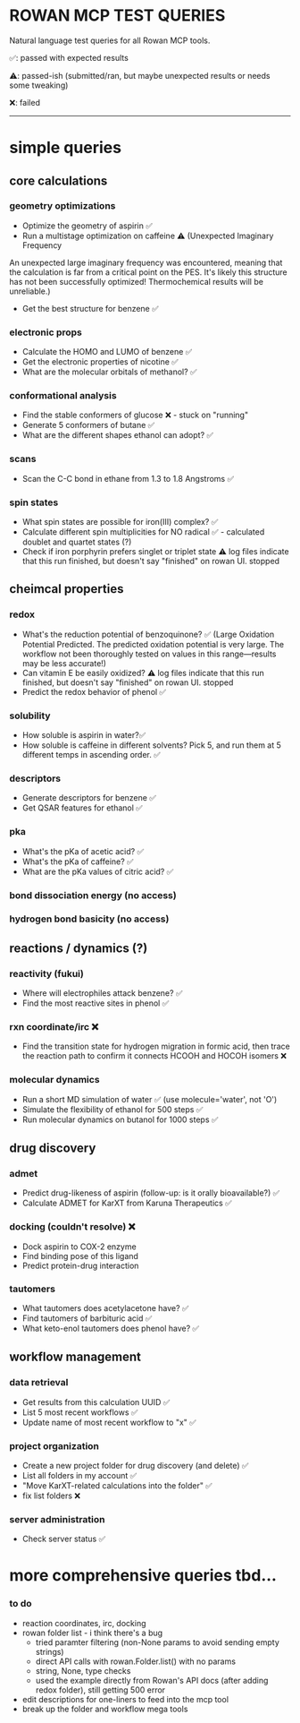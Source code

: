 # ROWAN MCP TEST QUERIES

Natural language test queries for all Rowan MCP tools.

✅: passed with expected results

⚠️: passed-ish (submitted/ran, but maybe unexpected results or needs some tweaking)

❌: failed

---

# simple queries

## core calculations

### geometry optimizations
- Optimize the geometry of aspirin ✅
- Run a multistage optimization on caffeine ⚠️ (Unexpected Imaginary Frequency

An unexpected large imaginary frequency was encountered, meaning that the calculation is far from a critical point on the PES. It's likely this structure has not been successfully optimized! Thermochemical results will be unreliable.)

- Get the best structure for benzene ✅

### electronic props
- Calculate the HOMO and LUMO of benzene ✅
- Get the electronic properties of nicotine ✅
- What are the molecular orbitals of methanol? ✅

### conformational analysis
- Find the stable conformers of glucose ❌ - stuck on "running"
- Generate 5 conformers of butane ✅
- What are the different shapes ethanol can adopt? ✅

### scans
- Scan the C-C bond in ethane from 1.3 to 1.8 Angstroms ✅

### spin states
- What spin states are possible for iron(III) complex? ✅
- Calculate different spin multiplicities for NO radical ✅ - calculated doublet and quartet states (?)
- Check if iron porphyrin prefers singlet or triplet state ⚠️ log files indicate that this run finished, but doesn't say "finished" on rowan UI. stopped

## cheimcal properties

### redox
- What's the reduction potential of benzoquinone? ✅ (Large Oxidation Potential Predicted. The predicted oxidation potential is very large. The workflow not been thoroughly tested on values in this range—results may be less accurate!)
- Can vitamin E be easily oxidized? ⚠️ log files indicate that this run finished, but doesn't say "finished" on rowan UI. stopped
- Predict the redox behavior of phenol ✅

### solubility
- How soluble is aspirin in water?✅
- How soluble is caffeine in different solvents? Pick 5, and run them at 5 different temps in ascending order. ✅

### descriptors
- Generate descriptors for benzene ✅
- Get QSAR features for ethanol ✅

### pka
- What's the pKa of acetic acid? ✅
- What's the pKa of caffeine? ✅
- What are the pKa values of citric acid? ✅

### bond dissociation energy (no access)

### hydrogen bond basicity (no access)

## reactions / dynamics (?)

### reactivity (fukui)
- Where will electrophiles attack benzene? ✅
- Find the most reactive sites in phenol ✅

### rxn coordinate/irc ❌ 
- Find the transition state for hydrogen migration in formic acid, then trace the reaction path to confirm it connects HCOOH and HOCOH isomers ❌

### molecular dynamics
- Run a short MD simulation of water ✅ (use molecule='water', not 'O')
- Simulate the flexibility of ethanol for 500 steps ✅
- Run molecular dynamics on butanol for 1000 steps ✅

## drug discovery

### admet
- Predict drug-likeness of aspirin (follow-up: is it orally bioavailable?) ✅
- Calculate ADMET for KarXT from Karuna Therapeutics ✅

### docking (couldn't resolve) ❌
- Dock aspirin to COX-2 enzyme
- Find binding pose of this ligand
- Predict protein-drug interaction

### tautomers
- What tautomers does acetylacetone have? ✅
- Find tautomers of barbituric acid ✅
- What keto-enol tautomers does phenol have? ✅

## workflow management

### data retrieval
- Get results from this calculation UUID ✅
- List 5 most recent workflows ✅
- Update name of most recent workflow to "x" ✅

### project organization
- Create a new project folder for drug discovery (and delete) ✅
- List all folders in my account ✅
- "Move KarXT-related calculations into the folder" ✅
- fix list folders ❌ 

### server administration
- Check server status ✅

# more comprehensive queries tbd...

### to do 
- reaction coordinates, irc, docking 
- rowan folder list - i think there's a bug
    - tried paramter filtering (non-None params to avoid sending empty strings)
    - direct API calls with rowan.Folder.list() with no params
    - string, None, type checks
    - used the example directly from Rowan's API docs (after adding redox folder), still getting 500 error
- edit descriptions for one-liners to feed into the mcp tool
- break up the folder and workflow mega tools